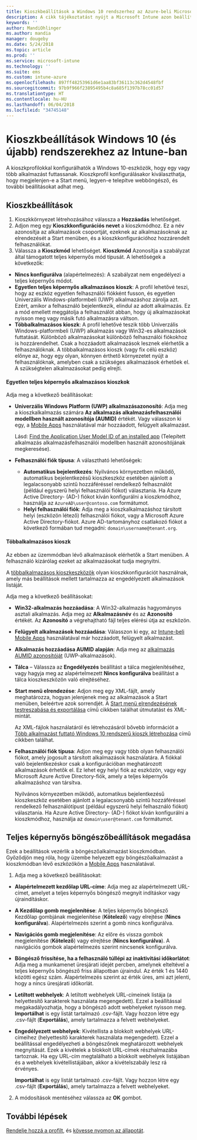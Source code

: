 ```yaml
---
title: Kioszkbeállítások a Windows 10 rendszerhez az Azure-beli Microsoft Intune-ban | Microsoft Docs
description: A cikk tájékoztatást nyújt a Microsoft Intune azon beállításairól, amelyekkel szabályozhatók az eszközbeállítások, illetve a funkciók köre a Windows 10 rendszerű eszközökön.
keywords: ''
author: MandiOhlinger
ms.author: mandia
manager: dougeby
ms.date: 5/24/2018
ms.topic: article
ms.prod: ''
ms.service: microsoft-intune
ms.technology: ''
ms.suite: ems
ms.custom: intune-azure
ms.openlocfilehash: 897ff48253961d6e1aa83bf36113c362d4548fbf
ms.sourcegitcommit: 97b9f966f23895495b4c8a685f1397b78cc01d57
ms.translationtype: HT
ms.contentlocale: hu-HU
ms.lasthandoff: 06/04/2018
ms.locfileid: "34745148"
---
```

# <a name="kiosk-settings-for-windows-10-and-later-in-intune"></a>Kioszkbeállítások Windows 10 (és újabb) rendszerekhez az Intune-ban

A kioszkprofilokkal konfigurálhatók a Windows 10-eszközök, hogy egy vagy több alkalmazást futtassanak. Kioszkprofil konfigurálásakor kiválaszthatja, hogy megjelenjen-e a Start menü, legyen-e telepítve webböngésző, és további beállításokat adhat meg.

## <a name="kiosk-settings"></a>Kioszkbeállítások

1. Kioszkkörnyezet létrehozásához válassza a **Hozzáadás** lehetőséget.
2. Adjon meg egy **Kioszkkonfigurációs nevet** a kioszkmódhoz. Ez a név azonosítja az alkalmazások csoportját, ezeknek az alkalmazásoknak az elrendezését a Start menüben, és a kioszkkonfigurációhoz hozzárendelt felhasználókat.
3. Válassza a **Kioszkmód** lehetőséget. **Kioszkmód** Azonosítja a szabályzat által támogatott teljes képernyős mód típusát. A lehetőségek a következők:

  - **Nincs konfigurálva** (alapértelmezés): A szabályzat nem engedélyezi a teljes képernyős módot.
  - **Egyetlen teljes képernyős alkalmazásos kioszk**: A profil lehetővé teszi, hogy az eszköz egyetlen felhasználói fiókként fusson, és egyetlen Univerzális Windows-platformbeli (UWP) alkalmazáshoz zárolja azt. Ezért, amikor a felhasználó bejelentkezik, elindul az adott alkalmazás. Ez a mód emellett meggátolja a felhasználót abban, hogy új alkalmazásokat nyisson meg vagy másik futó alkalmazásra váltson.
  - **Többalkalmazásos kioszk**: A profil lehetővé teszik több Univerzális Windows-platformbeli (UWP) alkalmazás vagy Win32-es alkalmazások futtatását. Különböző alkalmazásokat különböző felhasználói fiókokhoz is hozzárendelhet. Csak a hozzáadott alkalmazások lesznek elérhetők a felhasználóknak. A többalkalmazásos kioszk (vagy fix célú eszköz) előnye az, hogy egy olyan, könnyen érthető környezetet nyújt a felhasználóknak, amelyben csak a szükséges alkalmazások érhetőek el. A szükségtelen alkalmazásokat pedig elrejti.

#### <a name="single-full-screen-app-kiosks"></a>Egyetlen teljes képernyős alkalmazásos kioszkok
Adja meg a következő beállításokat:

- **Univerzális Windows Platform (UWP) alkalmazásazonosító**: Adja meg a kioszkalkalmazás számára **Az alkalmazás alkalmazásfelhasználói modellben használt azonosítója (AUMID)** értékét. Vagy válasszon ki egy, a [Mobile Apps](apps-add.md) használatával már hozzáadott, felügyelt alkalmazást.

    Lásd: [Find the Application User Model ID of an installed app](https://docs.microsoft.com/windows-hardware/customize/enterprise/find-the-application-user-model-id-of-an-installed-app) (Telepített alkalmazás alkalmazásfelhasználói modellben használt azonosítójának megkeresése).

- **Felhasználói fiók típusa**: A választható lehetőségek:

  - **Automatikus bejelentkezés**: Nyilvános környezetben működő, automatikus bejelentkezésű kioszkeszköz esetében ajánlott a legalacsonyabb szintű hozzáféréssel rendelkező felhasználót (például egyszerű helyi felhasználói fiókot) választania. Ha Azure Active Directory- (AD-) fiókot kíván konfigurálni a kioszkmódhoz, használja az `AzureAD\user@contoso.com` formátumot.
  - **Helyi felhasználói fiók**: Adja meg a kioszkalkalmazáshoz társított helyi (eszközön létező) felhasználói fiókot, vagy a Microsoft Azure Active Directory-fiókot. Azure AD-tartományhoz csatlakozó fiókot a következő formában tud megadni: `domain\username@tenant.org`.

#### <a name="multi-app-kiosks"></a>Többalkalmazásos kioszk
Az ebben az üzemmódban lévő alkalmazások elérhetők a Start menüben. A felhasználó kizárólag ezeket az alkalmazásokat tudja megnyitni. 

A [többalkalmazásos kioszkeszközök](https://docs.microsoft.com/windows/configuration/lock-down-windows-10-to-specific-apps#configure-a-kiosk-in-microsoft-intune) olyan kioszkkonfigurációt használnak, amely más beállítások mellett tartalmazza az engedélyezett alkalmazások listáját.

Adja meg a következő beállításokat:

- **Win32-alkalmazás hozzáadása**: A Win32-alkalmazás hagyományos asztali alkalmazás. Adja meg az **Alkalmazásnév** és az **Azonosító** értékét. Az **Azonosító** a végrehajtható fájl teljes elérési útja az eszközön.
- **Felügyelt alkalmazások hozzáadása**: Válasszon ki egy, az [Intune-beli Mobile Apps](apps-add.md) használatával már hozzáadott, felügyelt alkalmazást.
- **Alkalmazás hozzáadása AUMID alapján**: Adja meg az [alkalmazás AUMID azonosítóját](https://docs.microsoft.com/windows-hardware/customize/enterprise/find-the-application-user-model-id-of-an-installed-app) (UWP-alkalmazások).
- **Tálca** – Válassza az **Engedélyezés** beállítást a tálca megjelenítéséhez, vagy hagyja meg az alapértelmezett **Nincs konfigurálva** beállítást a tálca kioszkeszközön való elrejtéséhez.
- **Start menü elrendezése**: Adjon meg egy XML-fájlt, amely meghatározza, hogyan jelenjenek meg az alkalmazások a Start menüben, beleértve azok sorrendjét. A [Start menü elrendezésének testreszabása és exportálása](https://docs.microsoft.com/windows/configuration/customize-and-export-start-layout) című cikkben találhat útmutatást és XML-mintát.

  Az XML-fájlok használatáról és létrehozásáról bővebb információt a [Több alkalmazást futtató Windows 10 rendszerű kioszk létrehozása](https://docs.microsoft.com/windows/configuration/lock-down-windows-10-to-specific-apps#create-xml-file) című cikkben találhat.

- **Felhasználói fiók típusa**: Adjon meg egy vagy több olyan felhasználói fiókot, amely jogosult a társított alkalmazások használatára. A fiókkal való bejelentkezéskor csak a konfigurációban meghatározott alkalmazások érhetők el. Ez lehet egy helyi fiók az eszközön, vagy egy Microsoft Azure Active Directory-fiók, amely a teljes képernyős alkalmazáshoz van társítva.

    Nyilvános környezetben működő, automatikus bejelentkezésű kioszkeszköz esetében ajánlott a legalacsonyabb szintű hozzáféréssel rendelkező felhasználótípust (például egyszerű helyi felhasználó fiókot) választania. Ha Azure Active Directory- (AD-) fiókot kíván konfigurálni a kioszkmódhoz, használja az `domain\user@tenant.com` formátumot.

## <a name="kiosk-web-browser-settings"></a>Teljes képernyős böngészőbeállítások megadása

Ezek a beállítások vezérlik a böngészőalkalmazást kioszkmódban. Győződjön meg róla, hogy üzembe helyezett egy böngészőalkalmazást a kioszkmódban lévő eszközökön a [Mobile Apps](apps-add.md) használatával.

1. Adja meg a következő beállításokat:

  - **Alapértelmezett kezdőlap URL-címe**: Adja meg az alapértelmezett URL-címet, amelyet a teljes képernyős böngésző megnyit indításkor vagy újraindításkor.

  - **A Kezdőlap gomb megjelenítése**: A teljes képernyős böngésző Kezdőlap gombjának megjelenítése (**Kötelező**) vagy elrejtése (**Nincs konfigurálva**). Alapértelmezés szerint a gomb nincs konfigurálva.

  - **Navigációs gomb megjelenítése**: Az előre és vissza gombok megjelenítése (**Kötelező**) vagy elrejtése (**Nincs konfigurálva**). A navigációs gombok alapértelmezés szerint nincsenek konfigurálva.

  - **Böngésző frissítése, ha a felhasználó túllépi az inaktivitási időkorlátot**: Adja meg a munkamenet üresjárati idejét percben, amelynek elteltével a teljes képernyős böngésző friss állapotban újraindul. Az érték 1 és 1440 közötti egész szám. Alapértelmezés szerint az érték üres, ami azt jelenti, hogy a nincs üresjárati időkorlát.

  - **Letiltott webhelyek**: A letiltott webhelyek URL-címeinek listája (a helyettesítő karakterek használata megengedett). Ezzel a beállítással megakadályozhatja, hogy a böngésző adott webhelyeket nyisson meg. **Importálhat** is egy listát tartalmazó .csv-fájlt. Vagy hozzon létre egy .csv-fájlt (**Exportálás**), amely tartalmazza a felvett webhelyeket.

  - **Engedélyezett webhelyek**: Kivétellista a blokkolt webhelyek URL-címeihez (helyettesítő karakterek használata megengedett). Ezzel a beállítással engedélyezheti a böngészőnek meghatározott webhelyek megnyitását. Ezek a kivételek a blokkolt URL-címek részhalmazába tartoznak. Ha egy URL-cím megtalálható a blokkolt webhelyek listájában és a webhelyek kivétellistájában, akkor a kivételszabály lesz rá érvényes.

    **Importálhat** is egy listát tartalmazó .csv-fájlt. Vagy hozzon létre egy .csv-fájlt (**Exportálás**), amely tartalmazza a felvett webhelyeket.

2. A módosítások mentéséhez válassza az **OK** gombot.

## <a name="next-steps"></a>További lépések
[Rendelje hozzá a profilt](device-profile-assign.md), és [kövesse nyomon az állapotát](device-profile-monitor.md).
